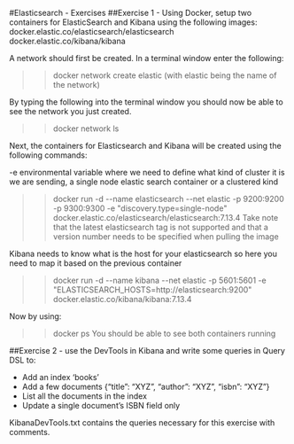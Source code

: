 #Elasticsearch - Exercises
##Exercise 1 - Using Docker, setup two containers for ElasticSearch and Kibana using the following images:
docker.elastic.co/elasticsearch/elasticsearch 
docker.elastic.co/kibana/kibana

A network should first be created.
In a terminal window enter the following:

>>docker network create elastic (with elastic being the name of the network)

By typing the following into the terminal window you should now be able to see the network you just created.

>>docker network ls

Next, the containers for Elasticsearch and Kibana will be created using the following commands:

-e environmental variable where we need to define what kind of cluster it is we are sending, a single node elastic search container or a clustered kind

>>docker run -d --name elasticsearch --net elastic -p 9200:9200 -p 9300:9300 -e "discovery.type=single-node" docker.elastic.co/elasticsearch/elasticsearch:7.13.4
Take note that the latest elasticsearch tag is not supported and that a version number needs to be specified when pulling the image

Kibana needs to know what is the host for your elasticsearch so here you need to map it based on the previous container

>> docker run -d --name kibana --net elastic -p 5601:5601 -e "ELASTICSEARCH_HOSTS=http://elasticsearch:9200" docker.elastic.co/kibana/kibana:7.13.4

Now by using:
>>docker ps
You should be able to see both containers running

##Exercise 2 - use the DevTools in Kibana and write some queries in Query DSL to:
* Add an index ‘books’
* Add a few documents {“title”: “XYZ”, “author”: “XYZ”, “isbn”: “XYZ”}
* List all the documents in the index
* Update a single document’s ISBN field only

KibanaDevTools.txt contains the queries necessary for this exercise with comments.

